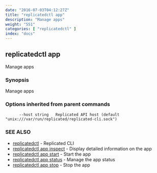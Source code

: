 ```yaml
---
date: "2016-07-03T04:12:27Z"
title: "replicatedctl app"
description: "Manage apps"
weight: "551"
categories: [ "replicatedctl" ]
index: "docs"
---
```


## replicatedctl app

Manage apps

### Synopsis


Manage apps

### Options inherited from parent commands

```
      --host string   Replicated API host (default "unix:///var/run/replicated/replicated-cli.sock")
```

### SEE ALSO
* [replicatedctl](/docs/reference/replicatedctl/)	 - Replicated CLI
* [replicatedctl app inspect](/docs/reference/replicatedctl/replicatedctl_app_inspect/)	 - Display detailed information on the app
* [replicatedctl app start](/docs/reference/replicatedctl/replicatedctl_app_start/)	 - Start the app
* [replicatedctl app status](/docs/reference/replicatedctl/replicatedctl_app_status/)	 - Manage the app status
* [replicatedctl app stop](/docs/reference/replicatedctl/replicatedctl_app_stop/)	 - Stop the app

